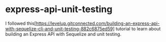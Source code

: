 # express-api-unit-testing

I followed this[https://levelup.gitconnected.com/building-an-express-api-with-sequelize-cli-and-unit-testing-882c6875ed59] tutorial to learn about building an Express API with Sequelize and unit testing. 

